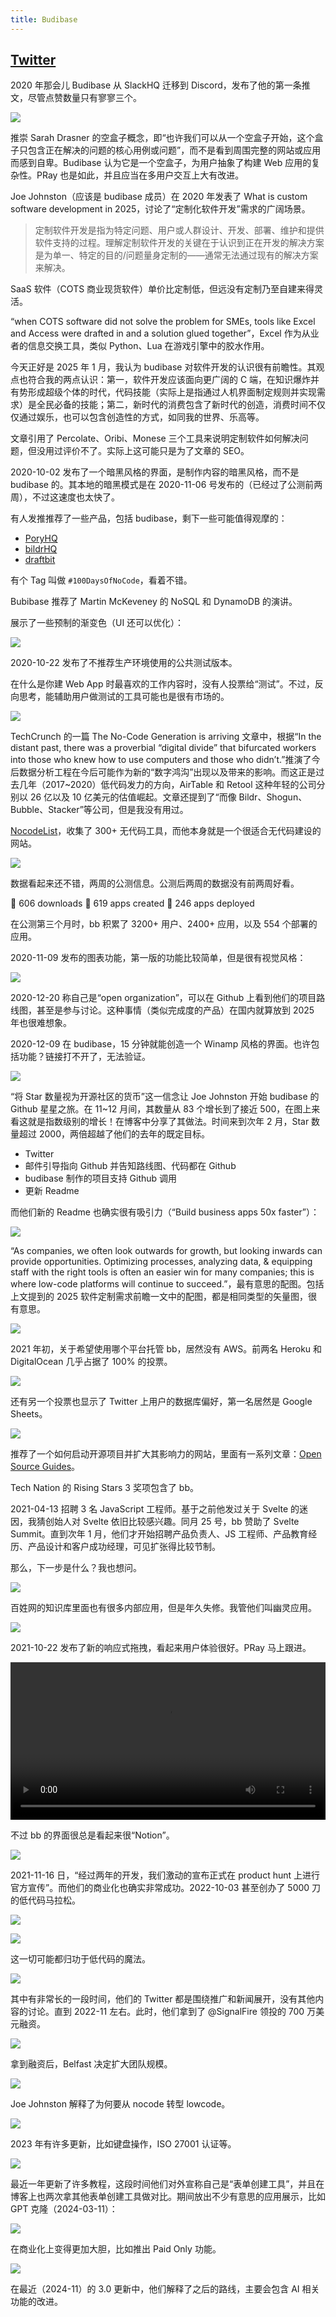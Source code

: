 ```yaml
---
title: Budibase
---
```


## [Twitter](https://x.com/budibase?utm_campaign=Onboarding&utm_medium=email&_hsenc=p2ANqtz--6Ynd76E4FehE07-MjjIZWwvuH2B-KMkxdBPT1TJ5Eh4ci9Wy0q_RZYTIRBsGXz_09u4n_C8GiUe9f8mFjiC6Dj9B4sw&_hsmi=66516363&utm_content=66516363&utm_source=hs_automation)

2020 年那会儿 Budibase 从 SlackHQ 迁移到 Discord，发布了他的第一条推文，尽管点赞数量只有寥寥三个。

![](https://mgear-image.oss-cn-shanghai.aliyuncs.com/image/other/202501031913704.png)

推崇 Sarah Drasner 的空盒子概念，即“也许我们可以从一个空盒子开始，这个盒子只包含正在解决的问题的核心用例或问题”，而不是看到周围完整的网站或应用而感到自卑。Budibase 认为它是一个空盒子，为用户抽象了构建 Web 应用的复杂性。PRay 也是如此，并且应当在多用户交互上大有改进。

Joe Johnston（应该是 budibase 成员）在 2020 年发表了 What is custom software development in 2025，讨论了“定制化软件开发”需求的广阔场景。

> 定制软件开发是指为特定问题、用户或人群设计、开发、部署、维护和提供软件支持的过程。理解定制软件开发的关键在于认识到正在开发的解决方案是为单一、特定的目的/问题量身定制的——通常无法通过现有的解决方案来解决。

SaaS 软件（COTS 商业现货软件）单价比定制低，但远没有定制乃至自建来得灵活。

“when COTS software did not solve the problem for SMEs, tools like Excel and Access were drafted in and a solution glued together”，Excel 作为从业者的信息交换工具，类似 Python、Lua 在游戏引擎中的胶水作用。

今天正好是 2025 年 1 月，我认为 budibase 对软件开发的认识很有前瞻性。其观点也符合我的两点认识：第一，软件开发应该面向更广阔的 C 端，在知识爆炸并有势形成超级个体的时代，代码技能（实际上是指通过人机界面制定规则并实现需求）是全民必备的技能；第二，新时代的消费包含了新时代的创造，消费时间不仅仅通过娱乐，也可以包含创造性的方式，如同我的世界、乐高等。

文章引用了 Percolate、Oribi、Monese 三个工具来说明定制软件如何解决问题，但没用过评价不了。实际上这可能只是为了文章的 SEO。

2020-10-02 发布了一个暗黑风格的界面，是制作内容的暗黑风格，而不是 budibase 的。其本地的暗黑模式是在 2020-11-06 号发布的（已经过了公测前两周），不过这速度也太快了。

有人发推推荐了一些产品，包括 budibase，剩下一些可能值得观摩的：

* [PoryHQ](https://x.com/PoryHQ)
* [bildrHQ](https://x.com/bildrHQ)
* [draftbit](https://x.com/draftbit)

有个 Tag 叫做 `#100DaysOfNoCode`，看着不错。

Bubibase 推荐了 Martin McKeveney 的 NoSQL 和 DynamoDB 的演讲。

展示了一些预制的渐变色（UI 还可以优化）：

![](https://mgear-image.oss-cn-shanghai.aliyuncs.com/image/other/202501031950748.png)

2020-10-22 发布了不推荐生产环境使用的公共测试版本。

在什么是你建 Web App 时最喜欢的工作内容时，没有人投票给“测试”。不过，反向思考，能辅助用户做测试的工具可能也是很有市场的。

![](https://mgear-image.oss-cn-shanghai.aliyuncs.com/image/other/202501031954506.png)

TechCrunch 的一篇 The No-Code Generation is arriving 文章中，根据“In the distant past, there was a proverbial “digital divide” that bifurcated workers into those who knew how to use computers and those who didn’t.”推演了今后数据分析工程在今后可能作为新的“数字鸿沟”出现以及带来的影响。而这正是过去几年（2017~2020）低代码发力的方向，AirTable 和 Retool 这种年轻的公司分别以 26 亿以及 10 亿美元的估值崛起。文章还提到了“而像 Bildr、Shogun、Bubble、Stacker”等公司，但是我没有用过。

[NocodeList](https://nocodelist.co/)，收集了 300+ 无代码工具，而他本身就是一个很适合无代码建设的网站。

![](https://mgear-image.oss-cn-shanghai.aliyuncs.com/image/other/202501032006061.png)

数据看起来还不错，两周的公测信息。公测后两周的数据没有前两周好看。

🔻 606 downloads
🤖 619 apps created
🚀 246 apps deployed

在公测第三个月时，bb 积累了 3200+ 用户、2400+ 应用，以及 554 个部署的应用。

2020-11-09 发布的图表功能，第一版的功能比较简单，但是很有视觉风格：

![](https://mgear-image.oss-cn-shanghai.aliyuncs.com/image/other/202501032011651.png)

2020-12-20 称自己是“open organization”，可以在 Github 上看到他们的项目路线图，甚至是参与讨论。这种事情（类似完成度的产品）在国内就算放到 2025 年也很难想象。

2020-12-09 在 budibase，15 分钟就能创造一个 Winamp 风格的界面。也许包括功能？链接打不开了，无法验证。

![](https://mgear-image.oss-cn-shanghai.aliyuncs.com/image/other/202501032144479.png)

“将 Star 数量视为开源社区的货币”这一信念让 Joe Johnston 开始 budibase 的 Github 星星之旅。在 11~12 月间，其数量从 83 个增长到了接近 500，在图上来看这就是指数级别的增长！在博客中分享了其做法。时间来到次年 2 月，Star 数量超过 2000，两倍超越了他们的去年的既定目标。

* Twitter
* 邮件引导指向 Github 并告知路线图、代码都在 Github
* budibase 制作的项目支持 Github 调用
* 更新 Readme

而他们新的 Readme 也确实很有吸引力（“Build business apps 50x faster”）：

![](https://mgear-image.oss-cn-shanghai.aliyuncs.com/image/other/202501032149799.png)

“As companies, we often look outwards for growth, but looking inwards can provide opportunities. Optimizing processes, analyzing data, & equipping staff with the right tools is often an easier win for many companies; this is where low-code platforms will continue to succeed.”，最有意思的配图。包括上文提到的 2025 软件定制需求前瞻一文中的配图，都是相同类型的矢量图，很有意思。

![](https://mgear-image.oss-cn-shanghai.aliyuncs.com/image/other/202501032152157.png)

2021 年初，关于希望使用哪个平台托管 bb，居然没有 AWS。前两名 Heroku 和 DigitalOcean 几乎占据了 100% 的投票。

![](https://mgear-image.oss-cn-shanghai.aliyuncs.com/image/other/202501032154794.png)

还有另一个投票也显示了 Twitter 上用户的数据库偏好，第一名居然是 Google Sheets。

![](https://mgear-image.oss-cn-shanghai.aliyuncs.com/image/other/202501032156394.png)

推荐了一个如何启动开源项目并扩大其影响力的网站，里面有一系列文章：[Open Source Guides](https://opensource.guide/)。

Tech Nation 的 Rising Stars 3 奖项包含了 bb。

2021-04-13 招聘 3 名 JavaScript 工程师。基于之前他发过关于 Svelte 的迷因，我猜创始人对 Svelte 依旧比较感兴趣。同月 25 号，bb 赞助了 Svelte Summit。直到次年 1 月，他们才开始招聘产品负责人、JS 工程师、产品教育经历、产品设计和客户成功经理，可见扩张得比较节制。

那么，下一步是什么？我也想问。

![](https://mgear-image.oss-cn-shanghai.aliyuncs.com/image/other/202501032244873.png)

百姓网的知识库里面也有很多内部应用，但是年久失修。我管他们叫幽灵应用。

![](https://mgear-image.oss-cn-shanghai.aliyuncs.com/image/other/202501032251644.png)

2021-10-22 发布了新的响应式拖拽，看起来用户体验很好。PRay 马上跟进。

<video src="https://mgear-image.oss-cn-shanghai.aliyuncs.com/image/other/202501032256999.mp4" controls="controls" width="100%">Your browser does not support the video tag.</video>

不过 bb 的界面很总是看起来很“Notion”。

![](https://mgear-image.oss-cn-shanghai.aliyuncs.com/image/other/202501032308303.png)

2021-11-16 日，“经过两年的开发，我们激动的宣布正式在 product hunt 上进行官方宣传”。而他们的商业化也确实非常成功。2022-10-03 甚至创办了 5000 刀的低代码马拉松。

![](https://mgear-image.oss-cn-shanghai.aliyuncs.com/image/other/202501032310378.png)

![](https://mgear-image.oss-cn-shanghai.aliyuncs.com/image/other/202501032318431.png)

这一切可能都归功于低代码的魔法。

![](https://mgear-image.oss-cn-shanghai.aliyuncs.com/image/other/202501032320756.png)

其中有非常长的一段时间，他们的 Twitter 都是围绕推广和新闻展开，没有其他内容的讨论。直到 2022-11 左右。此时，他们拿到了 @SignalFire 领投的 700 万美元融资。

![](https://mgear-image.oss-cn-shanghai.aliyuncs.com/image/other/202501032316070.png)

拿到融资后，Belfast 决定扩大团队规模。

![](https://mgear-image.oss-cn-shanghai.aliyuncs.com/image/other/202501032326207.png)

Joe Johnston 解释了为何要从 nocode 转型 lowcode。

![](https://mgear-image.oss-cn-shanghai.aliyuncs.com/image/other/202501032329318.png)

2023 年有许多更新，比如键盘操作，ISO 27001 认证等。

![](https://mgear-image.oss-cn-shanghai.aliyuncs.com/image/other/202501032336236.png)

最近一年更新了许多教程，这段时间他们对外宣称自己是“表单创建工具”，并且在博客上也两次拿其他表单创建工具做对比。期间放出不少有意思的应用展示，比如 GPT 克隆（2024-03-11）：

![](https://mgear-image.oss-cn-shanghai.aliyuncs.com/image/other/202501032340672.png)

在商业化上变得更加大胆，比如推出 Paid Only 功能。

![](https://mgear-image.oss-cn-shanghai.aliyuncs.com/image/other/202501032343927.png)

在最近（2024-11）的 3.0 更新中，他们解释了之后的路线，主要会包含 AI 相关功能的改进。
